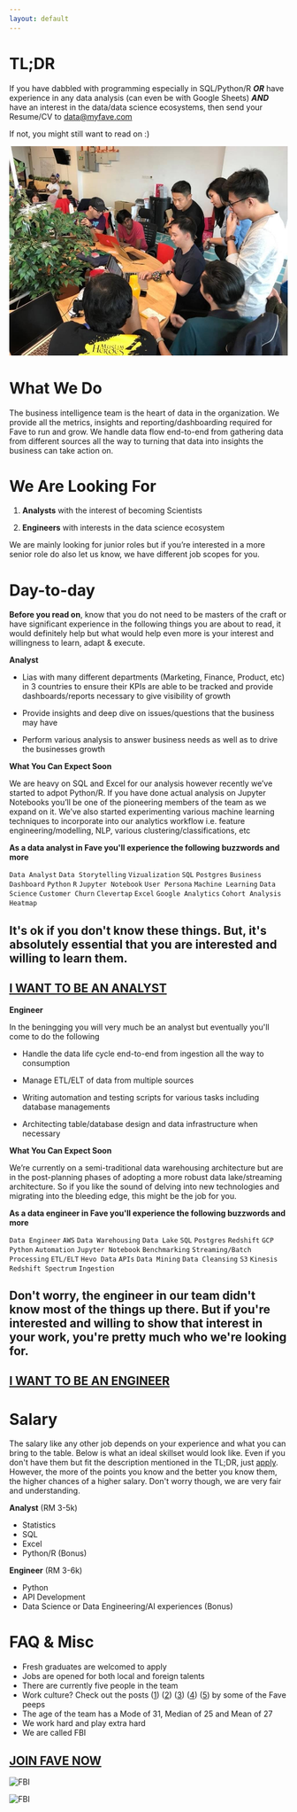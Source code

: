 ```yaml
---
layout: default
---
```


<!-- ## [Fave](http://careers.myfave.com/) Business Intelligence (Data) Team is Hiring! -->

# TL;DR

If you have dabbled with programming especially in SQL/Python/R ***OR*** have experience in any data analysis (can even be with Google Sheets) ***AND*** have an interest in the data/data science ecosystems, then send your Resume/CV to [data@myfave.com]()

If not, you might still want to read on :)

![FBI](/assets/images/fbi.png)

# What We Do

The business intelligence team is the heart of data in the organization. We provide all the metrics, insights and reporting/dashboarding required for Fave to run and grow. We handle data flow end-to-end from gathering data from different sources all the way to turning that data into insights the business can take action on.

# We Are Looking For

1. **Analysts** with the interest of becoming Scientists 

2. **Engineers** with interests in the data science ecosystem

We are mainly looking for junior roles but if you’re interested in a more senior role do also let us know, we have different job scopes for you.

# Day-to-day

**Before you read on**, know that you do not need to be masters of the craft or have significant experience in the following things you are about to read, it would definitely help but what would help even more is your interest and willingness to learn, adapt & execute.

**Analyst**

- Lias with many different departments (Marketing, Finance, Product, etc) in 3 countries to ensure their KPIs are able to be tracked and provide dashboards/reports necessary to give visibility of growth

- Provide insights and deep dive on issues/questions that the business may have

- Perform various analysis to answer business needs as well as to drive the businesses growth 

**What You Can Expect Soon**

We are heavy on SQL and Excel for our analysis however recently we’ve started to adpot Python/R. If you have done actual analysis on Jupyter Notebooks you’ll be one of the pioneering members of the team as we expand on it. We’ve also started experimenting various machine learning techniques to incorporate into our analytics workflow i.e. feature engineering/modelling, NLP, various clustering/classifications, etc

**As a data analyst in Fave you'll experience the following buzzwords and more**

```Data Analyst``` ```Data Storytelling``` ```Vizualization``` ```SQL```  ```Postgres``` ```Business Dashboard``` ```Python``` ```R``` ```Jupyter Notebook``` ```User Persona``` ```Machine Learning``` ```Data Science``` ```Customer Churn``` ```Clevertap``` ```Excel``` ```Google Analytics``` ```Cohort Analysis Heatmap```

## It's ok if you don't know these things. But, it's absolutely essential that you are interested and willing to learn them.

## [I WANT TO BE AN ANALYST](/interested)

**Engineer**

In the beningging you will very much be an analyst but eventually you'll come to do the following

- Handle the data life cycle end-to-end from ingestion all the way to consumption

- Manage ETL/ELT of data from multiple sources

- Writing automation and testing scripts for various tasks including database managements

- Architecting table/database design and data infrastructure when necessary

**What You Can Expect Soon**

We’re currently on a semi-traditional data warehousing architecture but are in the post-planning phases of adopting a more robust data lake/streaming architecture. So if you like the sound of delving into new technologies and migrating into the bleeding edge, this might be the job for you.

**As a data engineer in Fave you'll experience the following buzzwords and more**

```Data Engineer``` ```AWS``` ```Data Warehousing``` ```Data Lake``` ```SQL```  ```Postgres``` ```Redshift``` ```GCP``` ```Python``` ```Automation``` ```Jupyter Notebook``` ```Benchmarking``` ```Streaming/Batch Processing``` ```ETL/ELT``` ```Hevo Data``` ```APIs``` ```Data Mining``` ```Data Cleansing``` ```S3``` ```Kinesis``` ```Redshift Spectrum``` ```Ingestion```

## Don't worry, the engineer in our team didn't know most of the things up there. But if you're interested and willing to show that interest in your work, you're pretty much who we're looking for.

## [I WANT TO BE AN ENGINEER](/interested)

# Salary

The salary like any other job depends on your experience and what you can bring to the table. Below is what an ideal skillset would look like. Even if you don't have them but fit the description mentioned in the TL;DR, just [apply](/another-page). However, the more of the points you know and the better you know them, the higher chances of a higher salary. Don't worry though, we are very fair and understanding.

**Analyst** (RM 3-5k)
- Statistics
- SQL
- Excel
- Python/R (Bonus)

**Engineer** (RM 3-6k)
- Python
- API Development
- Data Science or Data Engineering/AI experiences (Bonus)

# FAQ & Misc

- Fresh graduates are welcomed to apply
- Jobs are opened for both local and foreign talents
- There are currently five people in the team
- Work culture? Check out the posts ([1](https://www.linkedin.com/in/elvish-sew-poi-ling-%E8%90%A7%E7%90%A3%E9%9C%96-6a5a6627/detail/recent-activity/shares/)) ([2](https://www.linkedin.com/in/chyeoh/detail/recent-activity/shares/)) ([3](https://www.linkedin.com/in/sufianrosli/detail/recent-activity/shares/)) ([4](https://www.linkedin.com/in/audrapakalnyte/detail/recent-activity/shares/)) ([5](https://www.linkedin.com/in/maryjaneolores/detail/recent-activity/shares/)) by some of the Fave peeps
- The age of the team has a Mode of 31, Median of 25 and Mean of 27
- We work hard and play extra hard
- We are called FBI

## [JOIN FAVE NOW](/interested)

![FBI](/assets/images/fbiii.png)

![FBI](/assets/images/fbiib.png)